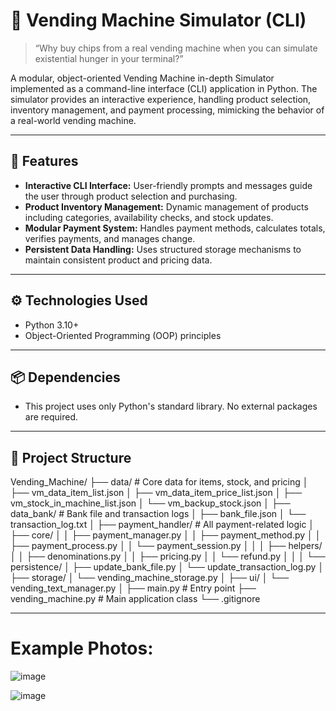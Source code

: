 # 🥤 Vending Machine Simulator (CLI)

> “Why buy chips from a real vending machine when you can simulate existential hunger in your terminal?”


A modular, object-oriented Vending Machine in-depth Simulator implemented as a command-line interface (CLI) application in Python. The simulator provides an interactive experience, 
handling product selection, inventory management, and payment processing, mimicking the behavior of a real-world vending machine.

---

## 🚀 Features

- **Interactive CLI Interface:** User-friendly prompts and messages guide the user through product selection and purchasing.
- **Product Inventory Management:** Dynamic management of products including categories, availability checks, and stock updates.
- **Modular Payment System:** Handles payment methods, calculates totals, verifies payments, and manages change.
- **Persistent Data Handling:** Uses structured storage mechanisms to maintain consistent product and pricing data.

---

## ⚙️ Technologies Used

- Python 3.10+
- Object-Oriented Programming (OOP) principles

---

## 📦 Dependencies

- This project uses only Python's standard library. No external packages are required.

---

## 📁 Project Structure

Vending_Machine/
├── data/                         # Core data for items, stock, and pricing
│   ├── vm_data_item_list.json
│   ├── vm_data_item_price_list.json
│   ├── vm_stock_in_machine_list.json
│   └── vm_backup_stock.json
│
├── data_bank/                   # Bank file and transaction logs
│   ├── bank_file.json
│   └── transaction_log.txt
│
├── payment_handler/             # All payment-related logic
│   ├── core/
│   │   ├── payment_manager.py
│   │   ├── payment_method.py
│   │   ├── payment_process.py
│   │   └── payment_session.py
│   │
│   ├── helpers/
│   │   ├── denominations.py
│   │   ├── pricing.py
│   │   └── refund.py
│   │
│   └── persistence/
│       ├── update_bank_file.py
│       └── update_transaction_log.py
│
├── storage/
│   └── vending_machine_storage.py
│
├── ui/
│   └── vending_text_manager.py
│
├── main.py                      # Entry point
├── vending_machine.py          # Main application class
└── .gitignore

---

# Example Photos:

![image](https://github.com/user-attachments/assets/d89d3468-6f6a-4cf9-b25f-81b709a12f41)

![image](https://github.com/user-attachments/assets/1ce51bb9-956c-480f-a982-e8c1d8351c98)



